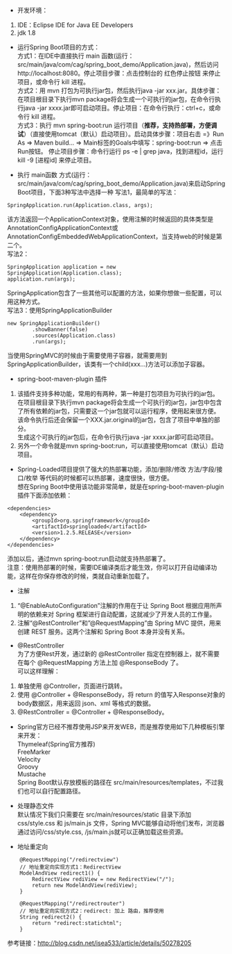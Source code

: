 * 开发环境：
1. IDE：Eclipse IDE for Java EE Developers
2. jdk 1.8  

* 运行Spring Boot项目的方式：  
方式1：在IDE中直接执行 main 函数(运行：src/main/java/com/cag/spring_boot_demo/Application.java)，然后访问http://localhost:8080。停止项目步骤：点击控制台的 红色停止按钮 来停止项目，或命令行 kill 进程。    
方式2：用 mvn 打包为可执行jar包，然后执行java -jar xxx.jar。具体步骤：在项目根目录下执行mvn package将会生成一个可执行的jar包，在命令行执行java -jar xxxx.jar即可启动项目。停止项目：在命令行执行：ctrl+c，或命令行 kill 进程。    
方式3：执行 mvn spring-boot:run 运行项目（**推荐，支持热部署，方便调试**）（直接使用tomcat（默认）启动项目）。启动具体步骤：项目右击 =》Run As => Maven build... => Main标签的Goals中填写：spring-boot:run => 点击Run按钮。 停止项目步骤：命令行运行 ps -e | grep java，找到进程id，运行 kill -9 [进程id] 来停止项目。  

* 执行 main函数 方式(运行：src/main/java/com/cag/spring_boot_demo/Application.java)来启动Spring Boot项目，下面3种写法中选择一种 
写法1，最简单的写法：  
```  
SpringApplication.run(Application.class, args);  
```  
该方法返回一个ApplicationContext对象，使用注解的时候返回的具体类型是AnnotationConfigApplicationContext或AnnotationConfigEmbeddedWebApplicationContext，当支持web的时候是第二个。  
写法2：  
```  
SpringApplication application = new SpringApplication(Application.class);  
application.run(args);  
```  
SpringApplication包含了一些其他可以配置的方法，如果你想做一些配置，可以用这种方式。  
写法3：使用SpringApplicationBuilder  
```  
new SpringApplicationBuilder()
        .showBanner(false)
        .sources(Application.class)
        .run(args);  
```  
当使用SpringMVC的时候由于需要使用子容器，就需要用到SpringApplicationBuilder，该类有一个child(xxx...)方法可以添加子容器。  


* spring-boot-maven-plugin 插件
1. 该插件支持多种功能，常用的有两种，第一种是打包项目为可执行的jar包。    
在项目根目录下执行mvn package将会生成一个可执行的jar包，jar包中包含了所有依赖的jar包，只需要这一个jar包就可以运行程序，使用起来很方便。该命令执行后还会保留一个XXX.jar.original的jar包，包含了项目中单独的部分。    
生成这个可执行的jar包后，在命令行执行java -jar xxxx.jar即可启动项目。    
2. 另外一个命令就是mvn spring-boot:run，可以直接使用tomcat（默认）启动项目。    


* Spring-Loaded项目提供了强大的热部署功能，添加/删除/修改 方法/字段/接口/枚举 等代码的时候都可以热部署，速度很快，很方便。  
想在Spring Boot中使用该功能非常简单，就是在spring-boot-maven-plugin插件下面添加依赖：  
```
<dependencies>
    <dependency>
        <groupId>org.springframework</groupId>
        <artifactId>springloaded</artifactId>
        <version>1.2.5.RELEASE</version>
    </dependency>
</dependencies>
```
添加以后，通过mvn spring-boot:run启动就支持热部署了。  
注意：使用热部署的时候，需要IDE编译类后才能生效，你可以打开自动编译功能，这样在你保存修改的时候，类就自动重新加载了。  

* 注解
1. “@EnableAutoConfiguration”注解的作用在于让 Spring Boot 根据应用所声明的依赖来对 Spring 框架进行自动配置，这就减少了开发人员的工作量。  
2. 注解“@RestController”和”@RequestMapping”由 Spring MVC 提供，用来创建 REST 服务。这两个注解和 Spring Boot 本身并没有关系。    

* @RestController  
为了方便Rest开发，通过新的 @RestController 指定在控制器上，就不需要在每个 @RequestMapping 方法上加 @ResponseBody 了。  
可以这样理解：  
1. 单独使用 @Controller，页面进行跳转。  
2. 使用 @Controller + @ResponseBody，将 return 的值写入Response对象的body数据区，用来返回 json、xml 等格式的数据。  
3. @RestController = @Controller + @ResponseBody。     

* Spring官方已经不推荐使用JSP来开发WEB，而是推荐使用如下几种模板引擎来开发：  
Thymeleaf(Spring官方推荐)  
FreeMarker  
Velocity  
Groovy  
Mustache    
Spring Boot默认存放模板的路径在 src/main/resources/templates，不过我们也可以自行配置路径。  

* 处理静态文件  
默认情况下我们只需要在 src/main/resources/static 目录下添加 css/style.css 和 js/main.js 文件，Spring MVC能够自动将他们发布，浏览器通过访问/css/style.css, /js/main.js就可以正确加载这些资源。  

* 地址重定向  
```
	@RequestMapping("/redirectview")
	// 地址重定向实现方式1：RedirectView
	ModelAndView redirect1() {
		RedirectView rediView = new RedirectView("/");
		return new ModelAndView(rediView);
	}
```
```	
	@RequestMapping("/redirectrouter")
	// 地址重定向实现方式2：redirect: 加上 路由，推荐使用
	String redirect2() {
		return "redirect:statichtml";
	}   
```  
    
参考链接：http://blog.csdn.net/isea533/article/details/50278205